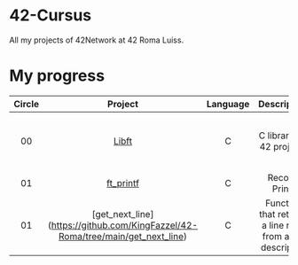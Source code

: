 # 42-Cursus
All my projects of 42Network at 42 Roma Luiss. 

# My progress
|Circle | Project | Language | Description | Score | 
|:-----:|:-------:|:--------:|:-----------:|:-----:|
|00| [Libft](https://github.com/KingFazzel/42-Roma/tree/main/Libft) | C | C library for 42 projects | [![ofadhel's 42 Libft Score](https://badge42.vercel.app/api/v2/cld8v7vvc00060fl440nilura/project/2935625)]|
|01| [ft_printf](https://github.com/KingFazzel/42-Roma/tree/main/ft_printf) | C | Recode Printf | - |
|01| [get_next_line] (https://github.com/KingFazzel/42-Roma/tree/main/get_next_line) | C | Function that returns a line read from a file descriptor. | - | 

